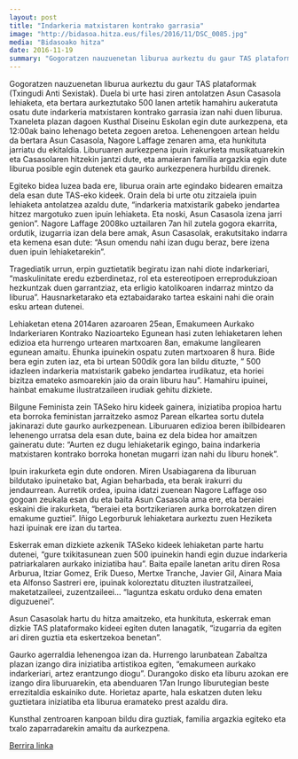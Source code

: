 ```yaml
---
layout: post
title: "Indarkeria matxistaren kontrako garrasia"
image: "http://bidasoa.hitza.eus/files/2016/11/DSC_0085.jpg"
media: "Bidasoako hitza"
date: 2016-11-19
summary: "Gogoratzen nauzuenetan liburua aurkeztu du gaur TAS plataformak (Txingudi Anti Sexistak). Duela bi urte hasi ziren antolatzen Asun Casasola lehiaketa, eta bertara aurkeztutako 500 lanen artetik hamahiru aukeratuta osatu dute indarkeria matxistaren kontrako garrasia izan nahi duen liburua."
---
```


Gogoratzen nauzuenetan liburua aurkeztu du gaur TAS plataformak (Txingudi Anti Sexistak). Duela bi urte hasi ziren antolatzen Asun Casasola lehiaketa, eta bertara aurkeztutako 500 lanen artetik hamahiru aukeratuta osatu dute indarkeria matxistaren kontrako garrasia izan nahi duen liburua. Txaneleta plazan dagoen Kusthal Diseinu Eskolan egin dute aurkezpena, eta 12:00ak baino lehenago beteta zegoen aretoa. Lehenengoen artean heldu da bertara Asun Casasola, Nagore Laffage zenaren ama, eta hunkituta jarriatu du ekitaldia. Liburuaren aurkezpena ipuin irakurketa musikatuarekin eta Casasolaren hitzekin jantzi dute, eta amaieran familia argazkia egin dute liburua posible egin dutenek eta gaurko aurkezpenera hurbildu direnek.

Egiteko bidea luzea bada ere, liburua orain arte egindako bidearen emaitza dela esan dute TAS-eko kideek. Orain dela bi urte otu zitzaiela ipuin lehiaketa antolatzea azaldu dute, “indarkeria matxistarik gabeko jendartea hitzez margotuko zuen ipuin lehiaketa. Eta noski, Asun Casasola izena jarri genion”. Nagore Laffage 2008ko uztailaren 7an hil zutela gogora ekarrita, ordutik, izugarria izan dela bere amak, Asun Casasolak, erakutsitako indarra eta kemena esan dute: “Asun omendu nahi izan dugu beraz, bere izena duen ipuin lehiaketarekin”.

Tragediatik urrun, erpin guztietatik begiratu  izan nahi diote indarkeriari, “maskulinitate eredu ezberdinetaz, rol eta estereotipoen erreprodukzioan hezkuntzak duen garrantziaz, eta erligio katolikoaren indarraz mintzo da liburua”. Hausnarketarako eta eztabaidarako tartea eskaini nahi die orain esku artean dutenei.

Lehiaketan etena
2014aren azaroaren 25ean, Emakumeen Aurkako Indarkeriaren Kontrako Nazioarteko Egunean hasi zuten lehiaketaren lehen edizioa eta hurrengo urtearen martxoaren 8an, emakume langilearen egunean amaitu. Ehunka ipuinekin ospatu zuten martxoaren 8 hura. Bide bera egin zuten iaz, eta bi urtean 500dik gora lan bildu dituzte, ” 500 idazleen indarkeria matxistarik gabeko jendartea irudikatuz, eta horiei bizitza emateko asmoarekin jaio da orain liburu hau”. Hamahiru ipuinei, hainbat emakume ilustratzaileen irudiak gehitu dizkiete.

Bilgune Feminista zein TASeko hiru kideek gainera, iniziatiba propioa hartu eta borroka feministan jarraitzeko asmoz Parean elkartea sortu dutela jakinarazi dute gaurko aurkezpenean. Liburuaren edizioa beren ibilbidearen lehenengo urratsa dela esan dute, baina ez dela bidea hor amaitzen gaineratu dute: “Aurten ez dugu lehiaketarik egingo, baina indarkeria matxistaren kontrako borroka honetan mugarri izan nahi du liburu honek”.

Ipuin irakurketa egin dute ondoren. Miren Usabiagarena da liburuan bildutako ipuinetako bat, Agian beharbada, eta berak irakurri du jendaurrean. Aurretik ordea,  ipuina idatzi zuenean Nagore Laffage oso gogoan zeukala esan du eta baita Asun Casasola ama ere, eta beraiei eskaini die irakurketa, “beraiei eta bortzikeriaren aurka borrokatzen diren emakume guztiei”. Iñigo Legorburuk lehiaketara aurkeztu zuen Heziketa hazi ipuinak ere izan du tartea.

Eskerrak eman dizkiete azkenik TASeko kideek lehiaketan parte hartu dutenei, “gure txikitasunean zuen 500 ipuinekin handi egin duzue indarkeria patriarkalaren aurkako iniziatiba hau”. Baita epaile  lanetan aritu diren Rosa Arburua,  Itziar Gomez, Erik Dueso, Mertxe Tranche, Javier Gil, Ainara Maia eta Alfonso Sastreri ere, ipuinak koloreztatu dituzten ilustratzaileei, maketatzaileei, zuzentzaileei… “laguntza eskatu orduko dena ematen diguzuenei”.

Asun Casasolak hartu du hitza amaitzeko, eta hunkituta, eskerrak eman dizkie TAS plataformako kideei egiten duten lanagatik, “izugarria da egiten ari diren guztia eta eskertzekoa benetan”.

Gaurko agerraldia lehenengoa izan da. Hurrengo larunbatean Zabaltza plazan izango dira iniziatiba artistikoa egiten, “emakumeen aurkako indarkeriari, artez erantzungo diogu”. Durangoko disko eta liburu azokan ere izango dira liburuarekin, eta abenduaren 17an Irungo liburutegian beste errezitaldia eskainiko dute. Horietaz aparte, hala eskatzen duten leku guztietara iniziatiba eta liburua eramateko prest azaldu dira.

Kunsthal zentroaren kanpoan bildu dira guztiak, familia argazkia egiteko eta txalo zaparradarekin amaitu da aurkezpena.

[Berrira linka](http://bidasoa.hitza.eus/2016/11/19/indarkeria-matxistaren-kontrako-garrasia/)
